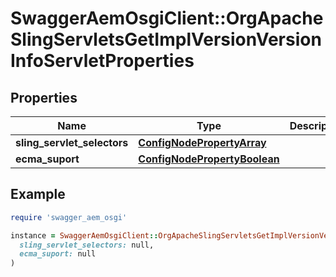 # SwaggerAemOsgiClient::OrgApacheSlingServletsGetImplVersionVersionInfoServletProperties

## Properties

| Name | Type | Description | Notes |
| ---- | ---- | ----------- | ----- |
| **sling_servlet_selectors** | [**ConfigNodePropertyArray**](ConfigNodePropertyArray.md) |  | [optional] |
| **ecma_suport** | [**ConfigNodePropertyBoolean**](ConfigNodePropertyBoolean.md) |  | [optional] |

## Example

```ruby
require 'swagger_aem_osgi'

instance = SwaggerAemOsgiClient::OrgApacheSlingServletsGetImplVersionVersionInfoServletProperties.new(
  sling_servlet_selectors: null,
  ecma_suport: null
)
```

